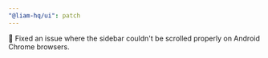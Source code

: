```yaml
---
"@liam-hq/ui": patch
---
```


🐛 Fixed an issue where the sidebar couldn't be scrolled properly on Android Chrome browsers.
